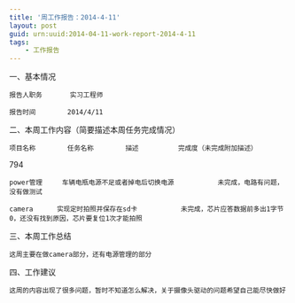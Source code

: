 ```yaml
---
title: '周工作报告：2014-4-11'
layout: post
guid: urn:uuid:2014-04-11-work-report-2014-4-11
tags:
    - 工作报告
---
```


一、基本情况    						

    报告人职务		实习工程师	

    报告时间		2014/4/11	

二、本周工作内容（简要描述本周任务完成情况）	

    项目名称		任务名称		描述			完成度（未完成附加描述）

794

    power管理		车辆电瓶电源不足或者掉电后切换电源			未完成，电路有问题，没有做测试

    camera		实现定时拍照并保存在sd卡			未完成，芯片应答数据前多出1字节0，还没有找到原因，芯片要复位1次才能拍照

三、本周工作总结	

    这周主要在做camera部分，还有电源管理的部分							

四、工作建议

    这周的内容出现了很多问题，暂时不知道怎么解决，关于摄像头驱动的问题希望自己能尽快做好							
